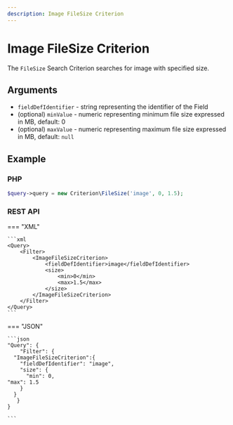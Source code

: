 ```yaml
---
description: Image FileSize Criterion
---
```


# Image FileSize Criterion

The `FileSize` Search Criterion searches for image with specified size.

## Arguments

- `fieldDefIdentifier` - string representing the identifier of the Field
- (optional) `minValue` - numeric representing minimum file size expressed in MB, default: 0
- (optional) `maxValue` - numeric representing maximum file size expressed in MB, default: `null`

## Example

### PHP

``` php
$query->query = new Criterion\FileSize('image', 0, 1.5);
```

### REST API

=== "XML"

    ```xml
    <Query>
        <Filter>
            <ImageFileSizeCriterion>
                <fieldDefIdentifier>image</fieldDefIdentifier>
                <size>
                    <min>0</min>
                    <max>1.5</max>
                </size>
            </ImageFileSizeCriterion>
        </Filter>
    </Query>
    ```

=== "JSON"

    ```json
    "Query": {
        "Filter": {
      "ImageFileSizeCriterion":{
        "fieldDefIdentifier": "image",
        "size": {
          "min": 0, 
    "max": 1.5
        }
      }
       }
    }

    ```